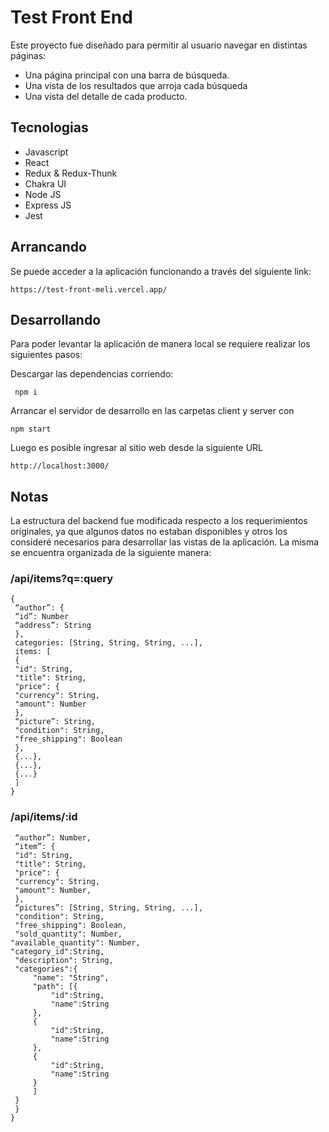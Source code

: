 # Test Front End

Este proyecto fue diseñado para permitir al usuario navegar en distintas páginas:

- Una página principal con una barra de búsqueda.
- Una vista de los resultados que arroja cada búsqueda
- Una vista del detalle de cada producto.



## Tecnologias

- Javascript
- React 
- Redux & Redux-Thunk
- Chakra UI
- Node JS
- Express JS
- Jest

## Arrancando

Se puede acceder a la aplicación funcionando a través del siguiente link:

```
https://test-front-meli.vercel.app/
```



## Desarrollando

Para poder levantar la aplicación de manera local se requiere realizar los siguientes pasos:


Descargar las dependencias corriendo:

```
 npm i
```

Arrancar el servidor de desarrollo en las carpetas client y server con

```
npm start
```

Luego es posible ingresar al sitio web desde la siguiente URL

```
http://localhost:3000/
```





## Notas

La estructura del backend fue modificada respecto a los requerimientos originales, ya que algunos datos no estaban disponibles y otros los consideré necesarios para desarrollar las vistas de la aplicación. La misma se encuentra organizada de la siguiente manera:

### /api/items?q=:query

```
{
 “author”: {
 “id”: Number
 “address”: String
 },
 categories: [String, String, String, ...],
 items: [
 {
 "id": String,
 "title": String,
 "price": {
 "currency": String,
 "amount": Number
 },
 “picture”: String,
 "condition": String,
 "free_shipping": Boolean
 },
 {...},
 {...},
 {...}
 ]
}

```



### /api/items/:id

```{
 “author”: Number,
 “item”: {
 "id": String,
 "title": String,
 "price": {
 "currency": String,
 "amount": Number,
 },
 “pictures”: [String, String, String, ...],
 "condition": String,
 "free_shipping": Boolean,
 "sold_quantity": Number,
"available_quantity": Number,
"category_id":String,
 "description": String,
 "categories":{
     "name": "String",
     "path": [{
         "id":String,
         "name":String
     },
     {
         "id":String,
         "name":String
     },
     {
         "id":String,
         "name":String
     }
     ]
 }
 }
}


```
